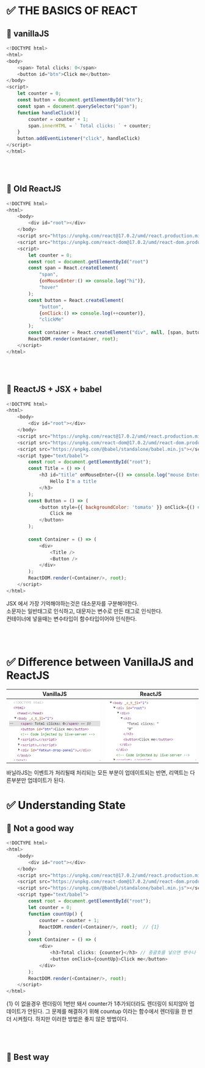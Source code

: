 # :white_check_mark: THE BASICS OF REACT

## :large_orange_diamond: vanillaJS
```javascript
<!DOCTYPE html> 
<html>
<body>
    <span> Total clicks: 0</span>
    <button id="btn">Click me</button>
</body>
<script>
    let counter = 0;
    const button = document.getElementById("btn");
    const span = document.querySelector("span");
    function handleClick(){
        counter = counter + 1;
        span.innerHTML = ` Total clicks: ` + counter;
    }
    button.addEventListener("click", handleClick)
</script>
</html>
```

<br><br>

## :large_orange_diamond: Old ReactJS
```javascript
<!DOCTYPE html> 
<html>
    <body>
        <div id="root"></div>
    </body>
    <script src="https://unpkg.com/react@17.0.2/umd/react.production.min.js"></script>
    <script src="https://unpkg.com/react-dom@17.0.2/umd/react-dom.production.min.js"></script>
    <script>
        let counter = 0;
        const root = document.getElementById("root")
        const span = React.createElement(
            "span", 
            {onMouseEnter:() => console.log("hi")}, 
            "hover"
        );
        const button = React.createElement(
            "button",
            {onClick:() => console.log(++counter)},
            "clickMe"
        );
        const container = React.createElement("div", null, [span, button])
        ReactDOM.render(container, root);
    </script>
</html>
```

<br><br>

## :large_orange_diamond: ReactJS + JSX + babel
```javascript
<!DOCTYPE html> 
<html>
    <body>
        <div id="root"></div>
    </body>
    <script src="https://unpkg.com/react@17.0.2/umd/react.production.min.js"></script>
    <script src="https://unpkg.com/react-dom@17.0.2/umd/react-dom.production.min.js"></script>
    <script src="https://unpkg.com/@babel/standalone/babel.min.js"></script>
    <script type="text/babel">
        const root = document.getElementById("root");
        const Title = () => (
            <h3 id="title" onMouseEnter={() => console.log("mouse Enter")}>
                Hello I'm a title
            </h3> 
        );
        const Button = () => (
            <button style={{ backgroundColor: 'tomato' }} onClick={() => console.log("im clicked")}>
                Click me
            </button>
        );

        const Container = () => (
            <div>
                <Title /> 
                <Button />
            </div>
        );
        ReactDOM.render(<Container/>, root);
    </script>
</html>
```
JSX 에서 가장 기억해야하는것은 대소문자를 구분해야한다.  
소문자는 일반태그로 인식하고, 대문자는 변수로 만든 태그로 인식한다.  
컨테이너에 넣을때는 변수타입이 함수타입이어야 인식한다.

<br><br>

# :white_check_mark: Difference between VanillaJS and ReactJS

| VanillaJS | ReactJS |
|:-------:|:----------:|
|![ex_screenshot](md_files/01.gif)|![ex_screenshot](md_files/02.gif)|

바닐라JS는 이벤트가 처리될때 처리되는 모든 부분이 업데이트되는 반면, 리액트는 다른부분만 업데이트가 된다.


# :white_check_mark: Understanding State
## :large_orange_diamond: Not a good way
```javascript
<!DOCTYPE html> 
<html>
    <body>
        <div id="root"></div>
    </body>
    <script src="https://unpkg.com/react@17.0.2/umd/react.production.min.js"></script>
    <script src="https://unpkg.com/react-dom@17.0.2/umd/react-dom.production.min.js"></script>
    <script src="https://unpkg.com/@babel/standalone/babel.min.js"></script>
    <script type="text/babel">
        const root = document.getElementById("root");
        let counter = 0;
        function countUp() {
            counter = counter + 1;
            ReactDOM.render(<Container/>, root);  // {1}
        }
        const Container = () => (
            <div>
                <h3>Total clicks: {counter}</h3> // 중괄호를 넣으면 변수나 함수를 넣을수있다.
                <button onClick={countUp}>Click me</button>
            </div>
        );
        ReactDOM.render(<Container/>, root);
    </script>
</html>
```
{1} 이 없을경우 렌더링이 1번만 돼서 counter가 1추가되더라도 렌더링이 되지않아 업데이트가 안된다.
그 문제를 해결하기 위해 countup 이라는 함수에서 렌더링을 한 번 더 시켜줬다.
하지만 이러한 방법은 좋지 않은 방법이다.

<br><br>

## :large_orange_diamond: Best way